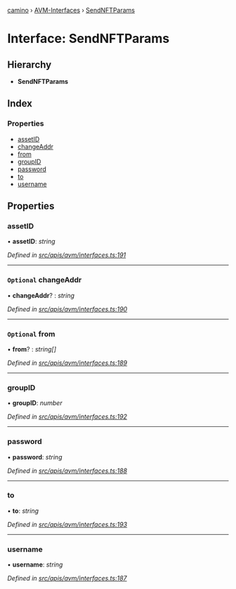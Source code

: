[camino](../README.md) › [AVM-Interfaces](../modules/avm_interfaces.md) › [SendNFTParams](avm_interfaces.sendnftparams.md)

# Interface: SendNFTParams

## Hierarchy

* **SendNFTParams**

## Index

### Properties

* [assetID](avm_interfaces.sendnftparams.md#assetid)
* [changeAddr](avm_interfaces.sendnftparams.md#optional-changeaddr)
* [from](avm_interfaces.sendnftparams.md#optional-from)
* [groupID](avm_interfaces.sendnftparams.md#groupid)
* [password](avm_interfaces.sendnftparams.md#password)
* [to](avm_interfaces.sendnftparams.md#to)
* [username](avm_interfaces.sendnftparams.md#username)

## Properties

###  assetID

• **assetID**: *string*

*Defined in [src/apis/avm/interfaces.ts:191](https://github.com/chain4travel/caminojs/blob/ca67b81/src/apis/avm/interfaces.ts#L191)*

___

### `Optional` changeAddr

• **changeAddr**? : *string*

*Defined in [src/apis/avm/interfaces.ts:190](https://github.com/chain4travel/caminojs/blob/ca67b81/src/apis/avm/interfaces.ts#L190)*

___

### `Optional` from

• **from**? : *string[]*

*Defined in [src/apis/avm/interfaces.ts:189](https://github.com/chain4travel/caminojs/blob/ca67b81/src/apis/avm/interfaces.ts#L189)*

___

###  groupID

• **groupID**: *number*

*Defined in [src/apis/avm/interfaces.ts:192](https://github.com/chain4travel/caminojs/blob/ca67b81/src/apis/avm/interfaces.ts#L192)*

___

###  password

• **password**: *string*

*Defined in [src/apis/avm/interfaces.ts:188](https://github.com/chain4travel/caminojs/blob/ca67b81/src/apis/avm/interfaces.ts#L188)*

___

###  to

• **to**: *string*

*Defined in [src/apis/avm/interfaces.ts:193](https://github.com/chain4travel/caminojs/blob/ca67b81/src/apis/avm/interfaces.ts#L193)*

___

###  username

• **username**: *string*

*Defined in [src/apis/avm/interfaces.ts:187](https://github.com/chain4travel/caminojs/blob/ca67b81/src/apis/avm/interfaces.ts#L187)*
